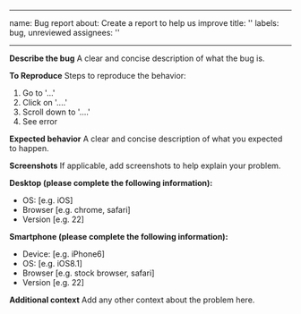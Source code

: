 ***

name: Bug report
about: Create a report to help us improve
title: ''
labels: bug, unreviewed
assignees: ''

***

**Describe the bug**
A clear and concise description of what the bug is.

**To Reproduce**
Steps to reproduce the behavior:

1. Go to '...'
2. Click on '....'
3. Scroll down to '....'
4. See error

**Expected behavior**
A clear and concise description of what you expected to happen.

**Screenshots**
If applicable, add screenshots to help explain your problem.

**Desktop (please complete the following information):**

* OS: \[e.g. iOS]
* Browser \[e.g. chrome, safari]
* Version \[e.g. 22]

**Smartphone (please complete the following information):**

* Device: \[e.g. iPhone6]
* OS: \[e.g. iOS8.1]
* Browser \[e.g. stock browser, safari]
* Version \[e.g. 22]

**Additional context**
Add any other context about the problem here.
